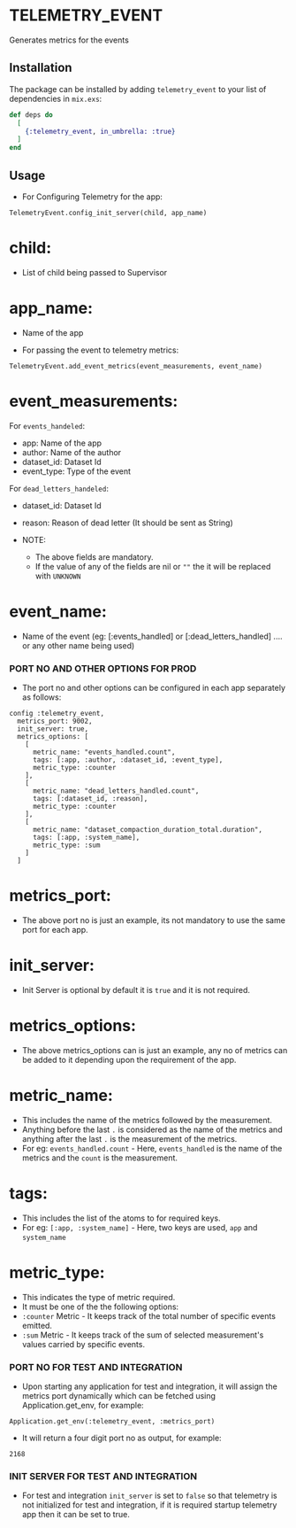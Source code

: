 # TELEMETRY_EVENT

Generates metrics for the events

## Installation

The package can be installed by adding `telemetry_event` to your list of dependencies in `mix.exs`:

```elixir
def deps do
  [
    {:telemetry_event, in_umbrella: :true}
  ]
end
```

## Usage
- For Configuring Telemetry for the app:

```
TelemetryEvent.config_init_server(child, app_name)
```

# child:

  - List of child being passed to Supervisor

# app_name:
  - Name of the app


- For passing the event to telemetry metrics:

```
TelemetryEvent.add_event_metrics(event_measurements, event_name)
```

# event_measurements:

For `events_handeled`:
  - app: Name of the app
  - author: Name of the author
  - dataset_id: Dataset Id
  - event_type: Type of the event

For `dead_letters_handeled`:
  - dataset_id: Dataset Id
  - reason: Reason of dead letter (It should be sent as String)

- NOTE:
  - The above fields are mandatory.
  - If the value of any of the fields are nil or `""` the it will be replaced with `UNKNOWN`

# event_name:
  - Name of the event (eg: [:events_handled] or [:dead_letters_handled] .... or any other name being used)



### PORT NO AND OTHER OPTIONS FOR PROD
  - The port no and other options can be configured in each app separately as follows:

```
config :telemetry_event,
  metrics_port: 9002,
  init_server: true,
  metrics_options: [
    [
      metric_name: "events_handled.count",
      tags: [:app, :author, :dataset_id, :event_type],
      metric_type: :counter
    ],
    [
      metric_name: "dead_letters_handled.count",
      tags: [:dataset_id, :reason],
      metric_type: :counter
    ],
    [
      metric_name: "dataset_compaction_duration_total.duration",
      tags: [:app, :system_name],
      metric_type: :sum
    ]
  ]
```

# metrics_port:
  - The above port no is just an example, its not mandatory to use the same port for each app.

# init_server:
- Init Server is optional by default it is `true` and it is not required.

# metrics_options:
  - The above metrics_options can is just an example, any no of metrics can be added to it depending upon the requirement of the app.

# metric_name:
  - This includes the name of the metrics followed by the measurement.
  - Anything before the last `.` is considered as the name of the metrics and anything after the last `.` is the measurement of the metrics.
  - For eg: `events_handled.count` - Here, `events_handled` is the name of the metrics and the `count` is the measurement.

# tags:
  - This includes the list of the atoms to for required keys.
  - For eg: `[:app, :system_name]` - Here, two keys are used, `app` and `system_name`

# metric_type:
  - This indicates the type of metric required.
  - It must be one of the the following options:
  - `:counter` Metric - It keeps track of the total number of specific events emitted.
  - `:sum` Metric - It keeps track of the sum of selected measurement's values carried by specific events.


### PORT NO FOR TEST AND INTEGRATION
  - Upon starting any application for test and integration, it will assign the metrics port dynamically which can be fetched using Application.get_env, for example:

```
Application.get_env(:telemetry_event, :metrics_port)
```

  - It will return a four digit port no as output, for example:

```
2168
```

### INIT SERVER FOR TEST AND INTEGRATION
  - For test and integration `init_server` is set to `false` so that telemetry is not initialized for test and integration, if it is required startup telemetry app then it can be set to true.
